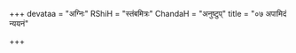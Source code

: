 +++
devataa = "अग्निः"
RShiH = "स्तंबमित्रः"
ChandaH = "अनुष्टुप्"
title = "०७ अपामिदं न्ययनं"

+++
